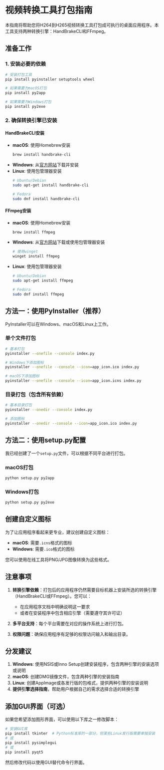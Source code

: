 # 视频转换工具打包指南

本指南将帮助您将H264到H265视频转换工具打包成可执行的桌面应用程序。本工具支持两种转换引擎：HandBrakeCLI和FFmpeg。

## 准备工作

### 1. 安装必要的依赖

```bash
# 安装打包工具
pip install pyinstaller setuptools wheel

# 如果需要为macOS打包
pip install py2app

# 如果需要为Windows打包
pip install py2exe
```

### 2. 确保转换引擎已安装

#### HandBrakeCLI安装
- **macOS**: 使用Homebrew安装
  ```bash
  brew install handbrake-cli
  ```
- **Windows**: 从[官方网站](https://handbrake.fr/)下载并安装
- **Linux**: 使用包管理器安装
  ```bash
  # Ubuntu/Debian
  sudo apt-get install handbrake-cli
  
  # Fedora
  sudo dnf install handbrake-cli
  ```

#### FFmpeg安装
- **macOS**: 使用Homebrew安装
  ```bash
  brew install ffmpeg
  ```
- **Windows**: 从[官方网站](https://ffmpeg.org/download.html)下载或使用包管理器安装
  ```bash
  # 使用winget
  winget install ffmpeg
  ```
- **Linux**: 使用包管理器安装
  ```bash
  # Ubuntu/Debian
  sudo apt-get install ffmpeg
  
  # Fedora
  sudo dnf install ffmpeg
  ```

## 方法一：使用PyInstaller（推荐）

PyInstaller可以在Windows、macOS和Linux上工作。

### 单个文件打包

```bash
# 基本打包
pyinstaller --onefile --console index.py

# Windows下添加图标
pyinstaller --onefile --console --icon=app_icon.ico index.py

# macOS下添加图标
pyinstaller --onefile --console --icon=app_icon.icns index.py
```

### 目录打包（包含所有依赖）

```bash
# 基本目录打包
pyinstaller --onedir --console index.py

# 添加图标
pyinstaller --onedir --console --icon=app_icon.ico index.py
```

## 方法二：使用setup.py配置

我已经创建了一个`setup.py`文件，可以根据不同平台进行打包。

### macOS打包

```bash
python setup.py py2app
```

### Windows打包

```bash
python setup.py py2exe
```

## 创建自定义图标

为了让应用程序看起来更专业，建议创建自定义图标：

- **macOS**: 需要`.icns`格式的图标
- **Windows**: 需要`.ico`格式的图标

您可以使用在线工具将PNG/JPG图像转换为这些格式。

## 注意事项

1. **转换引擎依赖**：打包后的应用程序仍然需要目标机器上安装所选的转换引擎（HandBrakeCLI或FFmpeg）。您可以：
   - 在应用程序文档中明确说明这一要求
   - 或者在安装程序中包含相应引擎（需要遵守其许可证）

2. **多平台支持**：每个平台需要在对应的操作系统上进行打包。

3. **权限问题**：确保应用程序有足够的权限访问输入和输出目录。

## 分发建议

1. **Windows**: 使用NSIS或Inno Setup创建安装程序，包含两种引擎的安装选项或说明
2. **macOS**: 创建DMG镜像文件，包含两种引擎的安装指南
3. **Linux**: 创建AppImage或各发行版的包格式，提供两种引擎的安装说明
4. **提供引擎选择指南**，帮助用户根据自己的需求选择合适的转换引擎

## 添加GUI界面（可选）

如果您希望添加图形界面，可以使用以下库之一修改脚本：

```bash
# 安装GUI库
pip install tkinter  # Python标准库的一部分，但某些Linux发行版需要单独安装
# 或
pip install pysimplegui
# 或
pip install pyqt5
```

然后修改代码以使用GUI替代命令行界面。